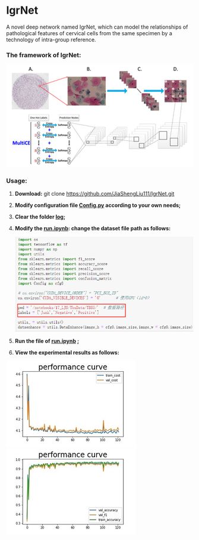 # IgrNet
A novel deep network named IgrNet, which can model the relationships of pathological features of cervical cells from the same specimen by a technology of intra-group reference.



###  **The framework of IgrNet:**

![](assets/MainFrameAndLoss.png)



### **Usage:**

1. **Download:** git clone https://github.com/JiaShengLiu111/IgrNet.git

2. **Modify  configuration file [Config.py](https://github.com/JiaShengLiu111/IgrNet/blob/master/Config.py) according to your own needs;**

3. **Clear the folder <u>log</u>;**

4. **Modify the <u>run.ipynb</u>: change the dataset file path as follows:**

   ![1581922432169](assets/1581922432169.png)

5. **Run the file of <u>[run.ipynb](<https://github.com/JiaShengLiu111/IgrNet/blob/master/run.ipynb>)</u> ;**

6. **View the experimental results as follows:**

![1581922045041](assets/cost.jpg) ![1581922045041](assets/perform.jpg)

